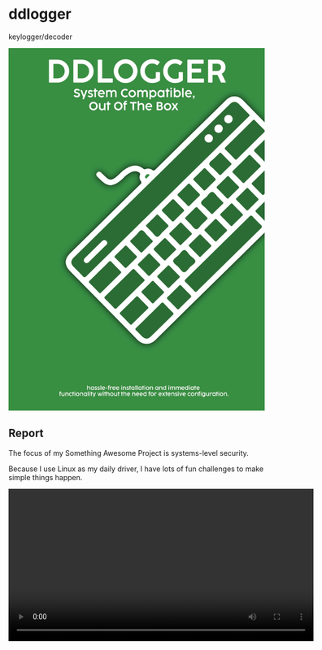 # ddlogger

keylogger/decoder

![ddlogger](ddlogger.jpg "ddlogger")

## Report

The focus of my Something Awesome Project is systems-level security.

Because I use Linux as my daily driver, I have lots of fun challenges to make simple things happen.

<video width="600" controls>
  <source src="airpods.mp4" type="video/mp4">
  airpods video
</video>

